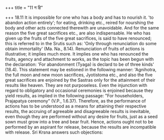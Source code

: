 +++
title = "11 न हि"

+++
18.11 It is impossible for one who has a body and has to nourish it. 'to abandon action entirely'; for eating, drinking etc., reired for nourshing the body and other acts connected therewith are unavoidable.
And for the same reason the five great sacrifices etc., are also indispensable. He who has given up the fruits of the five great sacrifices, is said to have renounced; this is referred to in the Srutis such as: 'Only through renunciation do some obtain immortality' (Ma.
Na., 8.14). Renunciation of fruits of actions is illustrative; it implies much more. It implies one who has renounced the fruits, agency and attachment to works, as the topic has been begun with the declaration: 'For abandonment (Tyaga) is declard to be of three kinds'
(18.4). This statement may be estioned in the following manner:
'Agnihotra, the full moon and new moon sacrifices, Jyotistoma etc., and also the five great sacrifices are enjoined by the Sastras only for the attainment of their results like heaven. They are not purposeless. Even
the injunction with regard to obligatory and occasional ceremonies is
enjoined because they yield results, as implied in the following
passage: "For householders, Prajapatya ceremony" (V.P., 1.6.37).
Therefore, as the performance of actions has to be understood as a means
for attaining their respective results, the accruing of agreeable and
disagreeable results is inevitable, even though they are performed
without any desire for fruits, just as a seed sown must grow into a tree
and bear fruit. Hence, actions ought not to be performed by an aspirant
for release, because the results are incompatible with release. Sri
Krsna answers such objections:

